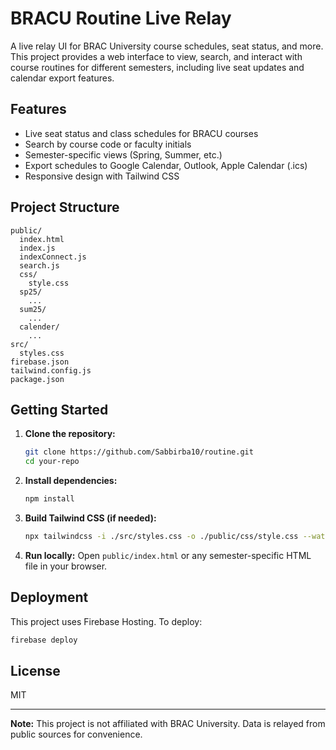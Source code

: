 # BRACU Routine Live Relay

A live relay UI for BRAC University course schedules, seat status, and more. This project provides a web interface to view, search, and interact with course routines for different semesters, including live seat updates and calendar export features.

## Features

- Live seat status and class schedules for BRACU courses
- Search by course code or faculty initials
- Semester-specific views (Spring, Summer, etc.)
- Export schedules to Google Calendar, Outlook, Apple Calendar (.ics)
- Responsive design with Tailwind CSS

## Project Structure

```
public/
  index.html
  index.js
  indexConnect.js
  search.js
  css/
    style.css
  sp25/
    ...
  sum25/
    ...
  calender/
    ...
src/
  styles.css
firebase.json
tailwind.config.js
package.json
```

## Getting Started

1. **Clone the repository:**

   ```sh
   git clone https://github.com/Sabbirba10/routine.git
   cd your-repo
   ```

2. **Install dependencies:**

   ```sh
   npm install
   ```

3. **Build Tailwind CSS (if needed):**

   ```sh
   npx tailwindcss -i ./src/styles.css -o ./public/css/style.css --watch
   ```

4. **Run locally:**
   Open `public/index.html` or any semester-specific HTML file in your browser.

## Deployment

This project uses Firebase Hosting. To deploy:

```sh
firebase deploy
```

## License

MIT

---

**Note:** This project is not affiliated with BRAC University. Data is relayed from public sources for convenience.

